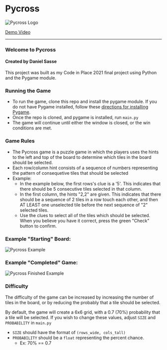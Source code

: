 # Pycross

![Pycross Logo](https://i.imgur.com/k58W2eP.png)

[Demo Video](https://youtu.be/np0uua3mhU0)

---  
### Welcome to Pycross

#### Created by Daniel Sasse
This project was built as my Code in Place 2021 final project using Python and the Pygame module.

### Running the Game
* To run the game, clone this repo and install the pygame module. If you do not have Pygame installed, follow these [directions for installing Pygame](https://www.pygame.org/wiki/GettingStarted).
* Once the repo is cloned, and pygame is installed, run `main.py`
* The game will continue until either the window is closed, or the win conditions are met.

### Game Rules
* The Pycross game is a puzzle game in which the players uses the hints to the left and top of the board to determine which tiles in the board should be selected.
* Each row/column hint consists of a sequence of numbers representing the pattern of consequetive tiles that should be selected
* Example:
  * In the example below, the first rows's clue is a '5'. This indicates that there should be 5 consecutive tiles selected in that column.
  * In the first column, the hints "2,2" are given. This indicates that there should be a sequence of 2 tiles in a row touch each other, and then AT LEAST one unselected tile before the next sequence of "2" selected tiles.
  * Use the clues to select all of the tiles which should be selected. When you believe you have it correct, press the green "Check" button to confirm.

### Example "Starting" Board:

![Pycross Example](https://raw.githubusercontent.com/dsasse07/pycross/main/nonogram.png)

### Example "Completed" Game:

![Pycross Finished Example](https://raw.githubusercontent.com/dsasse07/pycross/main/nonogram-won.png)

### Difficulty
The difficulty of the game can be increased by increasing the number of tiles in the board, or by reducing the probably that a tile should be selected.

By default, the game will create a 6x6 grid, with a 0.7 (70%) probability that a tile will be selected. If you wish to change these values, adjust `SIZE` and `PROBABILITY` in `main.py`

* `SIZE` should have the format of `(rows_wide, cols_tall)`
* `PROBABILITY` should be a `float` representing the percent chance.
  * Ex: 70% == 0.7
